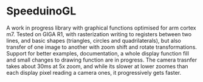 # SpeeduinoGL
A work in progress library with graphical functions optimised for arm cortex m7. Tested on GIGA R1, with rasterization writing to registers between two lines, and basic shapes (triangles, circles and quadrilaterals), but also transfer of one image to another with zoom shift and rotate transformations. Support for better examples, documentation, a whole display function fill and small changes to drawing function are in progress. The camera trasnfer takes about 30ms at 5x zoom, and while its slower at lower zoomes than each display pixel reading a camera ones, it progressively gets faster.

